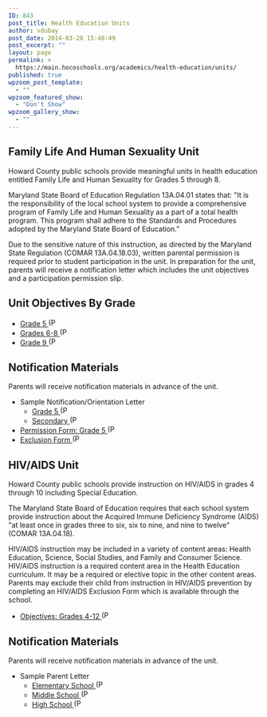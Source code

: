 ```yaml
---
ID: 843
post_title: Health Education Units
author: vdubay
post_date: 2014-03-28 15:48:49
post_excerpt: ""
layout: page
permalink: >
  https://main.hocoschools.org/academics/health-education/units/
published: true
wpzoom_post_template:
  - ""
wpzoom_featured_show:
  - "Don't Show"
wpzoom_gallery_show:
  - ""
---
```

<h2><a name="familylife"></a>Family Life And Human Sexuality Unit</h2>

<p>Howard County public schools provide meaningful units in health education entitled Family Life and Human Sexuality for Grades 5 through 8.</p>

<p>Maryland State Board of Education Regulation 13A.04.01 states that: "It is the responsibility of the local school system to provide a comprehensive program of Family Life and Human Sexuality as a part of a total health program. This program shall adhere to the Standards and Procedures adopted by the Maryland State Board of Education."</p>

<p>Due to the sensitive nature of this instruction, as directed by the Maryland State Regulation (COMAR 13A.04.18.03), written parental permission is required prior to student participation in the unit. In preparation for the unit, parents will receive a notification letter which includes the unit objectives and a participation permission slip.</p>

<h2>Unit Objectives By Grade</h2>

<ul>
  <li><a href="/f/academics/health/unit_familylife_5.pdf">Grade 5 <img alt="(PDF)" src="/f/images/bullet-pdf.gif" width="16" height="16" align="bottom" border="0" /></a></li>
  <li><a href="/f/academics/health/unit_familylife_678.pdf"> Grades 6-8 <img alt="(PDF)" src="/f/images/bullet-pdf.gif" width="16" height="16" align="bottom" border="0" /></a></li>
  <li><a href="/f/academics/health/unit_familylife_9.pdf"> Grade 9 <img alt="(PDF)" src="/f/images/bullet-pdf.gif" width="16" height="16" align="bottom" border="0" /></a></li>
</ul>

<h2>Notification Materials</h2>
<p>Parents will receive notification materials in advance of the unit.</p>

<ul>
  <li>Sample Notification/Orientation Letter
   <ul>
    <li><a href="/f/academics/health/unit_familylife_notif_orient_5.pdf">Grade 5 <img alt="(PDF)" src="/f/images/bullet-pdf.gif" width="16" height="16" align="bottom" border="0" /></a></li>
    <li><a href="/f/academics/health/unit_familylife_notif_orient_sec.pdf">Secondary <img alt="(PDF)" src="/f/images/bullet-pdf.gif" width="16" height="16" align="bottom" border="0" /></a></li>
   </ul>
  </li>
  <li><a href="/f/academics/health/unit_familylife_permission_5.pdf">Permission Form: Grade 5 <img alt="(PDF)" src="/f/images/bullet-pdf.gif" width="16" height="16" align="bottom" border="0" /></a></li>
  <li><a href="/f/academics/health/unit_familylife_exclusion.pdf">Exclusion Form <img alt="(PDF)" src="/f/images/bullet-pdf.gif" width="16" height="16" align="bottom" border="0" /></a></li>
</ul>

<h2><a name="hivaids"></a>HIV/AIDS Unit</h2>

<p>Howard County public schools provide instruction on HIV/AIDS in grades 4 through 10 including Special Education.</p>

<p>The Maryland State Board of Education requires that each school system provide instruction about the Acquired Immune Deficiency Syndrome (AIDS) "at least once in grades three to six, six to nine, and nine to twelve" (COMAR 13A.04.18).</p>

<p>HIV/AIDS instruction may be included in a variety of content areas: Health Education, Science, Social Studies, and Family and Consumer Science. HIV/AIDS instruction is a required content area in the Health Education curriculum. It may be a required or elective topic in the other content areas. Parents may exclude their child from instruction in HIV/AIDS prevention by completing an HIV/AIDS Exclusion Form which is available through the school.</p>

<ul>
  <li><a href="/f/academics/health/unit_hiv_objectives.pdf">Objectives: Grades 4-12 <img alt="(PDF)" src="/f/images/bullet-pdf.gif" width="16" height="16" align="bottom" border="0" /></a></li>
</ul>

<h2>Notification Materials</h2>
<p>Parents will receive notification materials in advance of the unit.</h2>

<ul>
  <li>Sample Parent Letter
   <ul>
    <li><a href="/f/academics/health/hivaids_letter2010_es.pdf">Elementary School <img alt="(PDF)" src="/f/images/bullet-pdf.gif" width="16" height="16" align="bottom" border="0" /></a></li>
    <li><a href="/f/academics/health/hivaids_letter2010_ms.pdf">Middle School <img alt="(PDF)" src="/f/images/bullet-pdf.gif" width="16" height="16" align="bottom" border="0" /></a></li>
    <li><a href="/f/academics/health/hivaids_letter2010_hs.pdf">High School <img alt="(PDF)" src="/f/images/bullet-pdf.gif" width="16" height="16" align="bottom" border="0" /></a></li>
   </ul>
  </li>